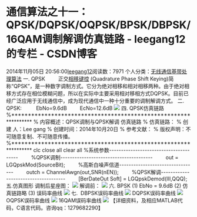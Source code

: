 # 通信算法之十一：QPSK/DQPSK/OQPSK/BPSK/DBPSK/16QAM调制解调仿真链路 - leegang12的专栏 - CSDN博客
2014年11月05日 20:56:00[leegang12](https://me.csdn.net/leegang12)阅读数：7971
个人分类：[无线通信基带处理算法](https://blog.csdn.net/leegang12/article/category/896922)
一. QPSK
        正交[相移键控](http://baike.baidu.com/view/525287.htm) (Quadrature
 Phase Shift Keying)简称“QPSK”，是一种数字调制方式。它分为绝对相移和相对相移两种。由于绝对相移方式存在相位模糊问题，所以在实际中主要采用相对移相方式DQPSK。目前已经广泛应用于无线通信中，成为现代通信中一种十分重要的调制解调方式。
二. QPSK: 
        EbNo=9.6dB
        EcNo=12.6dB
![](https://img-blog.csdn.net/20141105204551644?watermark/2/text/aHR0cDovL2Jsb2cuY3Nkbi5uZXQvbGVlZ2FuZzEy/font/5a6L5L2T/fontsize/400/fill/I0JBQkFCMA==/dissolve/70/gravity/Center)
四. QPSK仿真链路
%****************************************************************
% 内容概述：QPSK调制与QPSK解调 仿真链路
% 仿真链路：
% 创 建 人：Lee gang
% 创建时间：2014年10月20日
% 参考文献：
% 版权声明：不可随意复制、不可随意传播。
%****************************************************************
clc
close all
clear all
%系统参数---------------------------------------
        %QPSK调制---------------------------------------
        out = LGQpskMod(SourceBit);
        %高斯白噪声信道---------------------------------
        outch = ChannelAwgn(out,SNR(nEN));
        %QPSK解调-------------------------------------
        [BerDateOut Soft] = LGQpskDemod(III,QQQ);
五.仿真图形
调制后星座图：
![](https://img-blog.csdn.net/20141105204918109?watermark/2/text/aHR0cDovL2Jsb2cuY3Nkbi5uZXQvbGVlZ2FuZzEy/font/5a6L5L2T/fontsize/400/fill/I0JBQkFCMA==/dissolve/70/gravity/Center)
解调前：
![](https://img-blog.csdn.net/20141105204841451?watermark/2/text/aHR0cDovL2Jsb2cuY3Nkbi5uZXQvbGVlZ2FuZzEy/font/5a6L5L2T/fontsize/400/fill/I0JBQkFCMA==/dissolve/70/gravity/Center)
六. BPSK
(1)
EbNo = 9.6dB
(2) 仿真链路略
(3) 误码率曲线
![](https://img-blog.csdn.net/20141105205102881?watermark/2/text/aHR0cDovL2Jsb2cuY3Nkbi5uZXQvbGVlZ2FuZzEy/font/5a6L5L2T/fontsize/400/fill/I0JBQkFCMA==/dissolve/70/gravity/Center)
七. 
DBPSK误码率曲线
![](https://img-blog.csdn.net/20141105205143503?watermark/2/text/aHR0cDovL2Jsb2cuY3Nkbi5uZXQvbGVlZ2FuZzEy/font/5a6L5L2T/fontsize/400/fill/I0JBQkFCMA==/dissolve/70/gravity/Center)
DQPSK误码率曲线
![](https://img-blog.csdn.net/20141105205310281?watermark/2/text/aHR0cDovL2Jsb2cuY3Nkbi5uZXQvbGVlZ2FuZzEy/font/5a6L5L2T/fontsize/400/fill/I0JBQkFCMA==/dissolve/70/gravity/Center)
OQPSK误码率曲线
![](https://img-blog.csdn.net/20141105205315933?watermark/2/text/aHR0cDovL2Jsb2cuY3Nkbi5uZXQvbGVlZ2FuZzEy/font/5a6L5L2T/fontsize/400/fill/I0JBQkFCMA==/dissolve/70/gravity/Center)
16QAM误码率曲线
![](https://img-blog.csdn.net/20141105205416321?watermark/2/text/aHR0cDovL2Jsb2cuY3Nkbi5uZXQvbGVlZ2FuZzEy/font/5a6L5L2T/fontsize/400/fill/I0JBQkFCMA==/dissolve/70/gravity/Center)
【详细资料，及相应MATLAB代码，C语言代码。咨询qq：1279682290】
